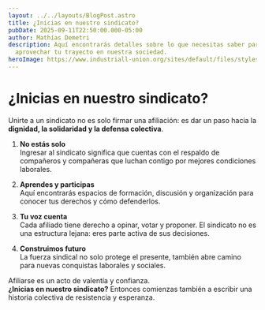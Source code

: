 ```yaml
---
layout: ../../layouts/BlogPost.astro
title: ¿Inicias en nuestro sindicato?
pubDate: 2025-09-11T22:50:00.000-05:00
author: Mathías Demetri
description: Aquí encontrarás detalles sobre lo que necesitas saber para
  aprovechar tu trayecto en nuestra sociedad.
heroImage: https://www.industriall-union.org/sites/default/files/styles/article_top_image_w1440/public/uploads/images/Global-Worker/2016-2/rtx2tvfg.jpg?itok=tiy9wiPd
---
```

# ¿Inicias en nuestro sindicato?

Unirte a un sindicato no es solo firmar una afiliación: es dar un paso hacia la **dignidad, la solidaridad y la defensa colectiva**.  

1. **No estás solo**  
   Ingresar al sindicato significa que cuentas con el respaldo de compañeros y compañeras que luchan contigo por mejores condiciones laborales.  

2. **Aprendes y participas**  
   Aquí encontrarás espacios de formación, discusión y organización para conocer tus derechos y cómo defenderlos.  

3. **Tu voz cuenta**  
   Cada afiliado tiene derecho a opinar, votar y proponer. El sindicato no es una estructura lejana: eres parte activa de sus decisiones.  

4. **Construimos futuro**  
   La fuerza sindical no solo protege el presente, también abre camino para nuevas conquistas laborales y sociales.  

Afiliarse es un acto de valentía y confianza.  
**¿Inicias en nuestro sindicato?** Entonces comienzas también a escribir una historia colectiva de resistencia y esperanza.  
